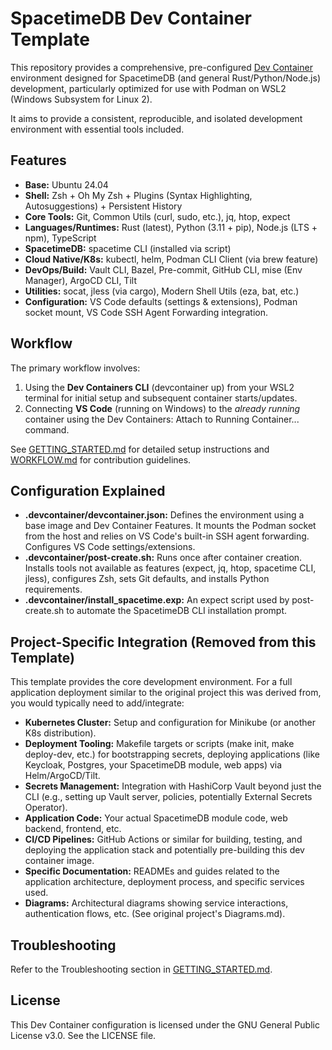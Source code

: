 # **SpacetimeDB Dev Container Template**

This repository provides a comprehensive, pre-configured [Dev Container](https://containers.dev/) environment designed for SpacetimeDB (and general Rust/Python/Node.js) development, particularly optimized for use with Podman on WSL2 (Windows Subsystem for Linux 2).

It aims to provide a consistent, reproducible, and isolated development environment with essential tools included.

## **Features**

* **Base:** Ubuntu 24.04  
* **Shell:** Zsh \+ Oh My Zsh \+ Plugins (Syntax Highlighting, Autosuggestions) \+ Persistent History  
* **Core Tools:** Git, Common Utils (curl, sudo, etc.), jq, htop, expect  
* **Languages/Runtimes:** Rust (latest), Python (3.11 \+ pip), Node.js (LTS \+ npm), TypeScript  
* **SpacetimeDB:** spacetime CLI (installed via script)  
* **Cloud Native/K8s:** kubectl, helm, Podman CLI Client (via brew feature)  
* **DevOps/Build:** Vault CLI, Bazel, Pre-commit, GitHub CLI, mise (Env Manager), ArgoCD CLI, Tilt  
* **Utilities:** socat, jless (via cargo), Modern Shell Utils (eza, bat, etc.)  
* **Configuration:** VS Code defaults (settings & extensions), Podman socket mount, VS Code SSH Agent Forwarding integration.

## **Workflow**

The primary workflow involves:

1. Using the **Dev Containers CLI** (devcontainer up) from your WSL2 terminal for initial setup and subsequent container starts/updates.  
2. Connecting **VS Code** (running on Windows) to the *already running* container using the Dev Containers: Attach to Running Container... command.

See [GETTING\_STARTED.md](http://docs.google.com/GETTING_STARTED.md) for detailed setup instructions and [WORKFLOW.md](http://docs.google.com/WORKFLOW.md) for contribution guidelines.

## **Configuration Explained**

* **.devcontainer/devcontainer.json:** Defines the environment using a base image and Dev Container Features. It mounts the Podman socket from the host and relies on VS Code's built-in SSH agent forwarding. Configures VS Code settings/extensions.  
* **.devcontainer/post-create.sh:** Runs once after container creation. Installs tools not available as features (expect, jq, htop, spacetime CLI, jless), configures Zsh, sets Git defaults, and installs Python requirements.  
* **.devcontainer/install\_spacetime.exp:** An expect script used by post-create.sh to automate the SpacetimeDB CLI installation prompt.

## **Project-Specific Integration (Removed from this Template)**

This template provides the core development environment. For a full application deployment similar to the original project this was derived from, you would typically need to add/integrate:

* **Kubernetes Cluster:** Setup and configuration for Minikube (or another K8s distribution).  
* **Deployment Tooling:** Makefile targets or scripts (make init, make deploy-dev, etc.) for bootstrapping secrets, deploying applications (like Keycloak, Postgres, your SpacetimeDB module, web apps) via Helm/ArgoCD/Tilt.  
* **Secrets Management:** Integration with HashiCorp Vault beyond just the CLI (e.g., setting up Vault server, policies, potentially External Secrets Operator).  
* **Application Code:** Your actual SpacetimeDB module code, web backend, frontend, etc.  
* **CI/CD Pipelines:** GitHub Actions or similar for building, testing, and deploying the application stack and potentially pre-building this dev container image.  
* **Specific Documentation:** READMEs and guides related to the application architecture, deployment process, and specific services used.  
* **Diagrams:** Architectural diagrams showing service interactions, authentication flows, etc. (See original project's Diagrams.md).

## **Troubleshooting**

Refer to the Troubleshooting section in [GETTING\_STARTED.md](http://docs.google.com/GETTING_STARTED.md).

## **License**

This Dev Container configuration is licensed under the GNU General Public License v3.0. See the LICENSE file.